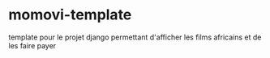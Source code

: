 # momovi-template
 template pour le projet django permettant d'afficher les films africains et de les faire payer
